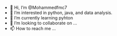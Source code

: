 - 👋 Hi, I’m @Mohammedfmc7
- 👀 I’m interested in python, java, and data analysis.
- 🌱 I’m currently learning pyhton
- 💞️ I’m looking to collaborate on ...
- 📫 How to reach me ...

<!---
Mohammedfmc7/Mohammedfmc7 is a ✨ special ✨ repository because its `README.md` (this file) appears on your GitHub profile.
You can click the Preview link to take a look at your changes.
--->
